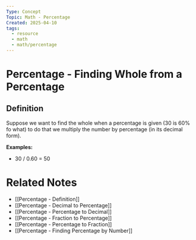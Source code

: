 ```yaml
---
Type: Concept
Topic: Math - Percentage
Created: 2025-04-10
tags:
  - resource
  - math
  - math/percentage
---
```


# Percentage - Finding Whole from a Percentage

## Definition

Suppose we want to find the whole when a percentage is given (30 is 60% fo what) to do that we multiply the number by percentage (in its decimal form).

**Examples:**
- 30 / 0.60 = 50

# Related Notes
- [[Percentage - Definition]]
- [[Percentage - Decimal to Percentage]]
- [[Percentage - Percentage to Decimal]]
- [[Percentage - Fraction to Percentage]]
- [[Percentage - Percentage to Fraction]]
- [[Percentage - Finding Percentage by Number]]